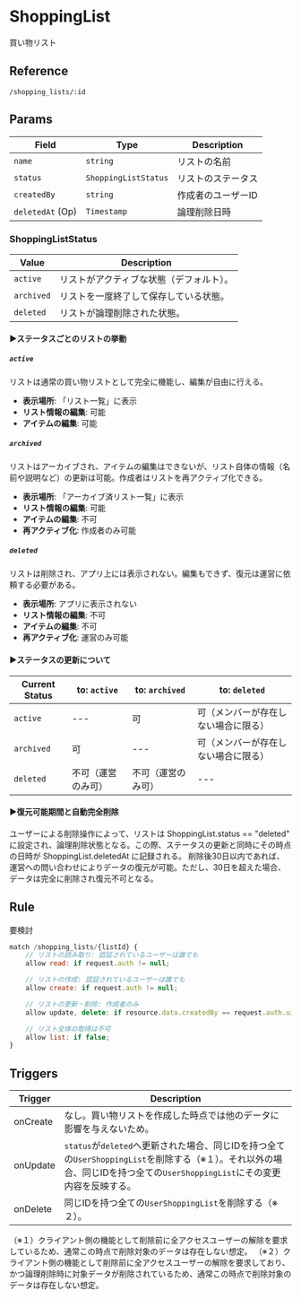# ShoppingList

買い物リスト

## Reference

```
/shopping_lists/:id
```

## Params

| Field            | Type                 | Description        |
| ---------------- | -------------------- | ------------------ |
| `name`           | `string`             | リストの名前       |
| `status`         | `ShoppingListStatus` | リストのステータス |
| `createdBy`      | `string`             | 作成者のユーザーID |
| `deletedAt` (Op) | `Timestamp`          | 論理削除日時       |

### ShoppingListStatus

| Value      | Description                              |
| ---------- | ---------------------------------------- |
| `active`   | リストがアクティブな状態（デフォルト）。 |
| `archived` | リストを一度終了して保存している状態。   |
| `deleted`  | リストが論理削除された状態。             |

#### ▶ステータスごとのリストの挙動

##### `active`
リストは通常の買い物リストとして完全に機能し、編集が自由に行える。
- **表示場所**: 「リスト一覧」に表示
- **リスト情報の編集**: 可能
- **アイテムの編集**: 可能

##### `archived`
リストはアーカイブされ、アイテムの編集はできないが、リスト自体の情報（名前や説明など）の更新は可能。作成者はリストを再アクティブ化できる。
- **表示場所**: 「アーカイブ済リスト一覧」に表示
- **リスト情報の編集**: 可能
- **アイテムの編集**: 不可
- **再アクティブ化**: 作成者のみ可能

##### `deleted`
リストは削除され、アプリ上には表示されない。編集もできず、復元は運営に依頼する必要がある。
- **表示場所**: アプリに表示されない
- **リスト情報の編集**: 不可
- **アイテムの編集**: 不可
- **再アクティブ化**: 運営のみ可能

#### ▶ステータスの更新について

| Current Status | to: `active`       | to: `archived`     | to: `deleted`                        |
| -------------- | ------------------ | ------------------ | ------------------------------------ |
| `active`       | ---                | 可                 | 可（メンバーが存在しない場合に限る） |
| `archived`     | 可                 | ---                | 可（メンバーが存在しない場合に限る） |
| `deleted`      | 不可（運営のみ可） | 不可（運営のみ可） | ---                                  |

#### ▶復元可能期間と自動完全削除

ユーザーによる削除操作によって、リストは ShoppingList.status == "deleted" に設定され、論理削除状態となる。この際、ステータスの更新と同時にその時点の日時が ShoppingList.deletedAt に記録される。
削除後30日以内であれば、運営への問い合わせによりデータの復元が可能。ただし、30日を超えた場合、データは完全に削除され復元不可となる。

## Rule

要検討
```javascript
match /shopping_lists/{listId} {
    // リストの読み取り: 認証されているユーザーは誰でも
    allow read: if request.auth != null;

    // リストの作成: 認証されているユーザーは誰でも
    allow create: if request.auth != null;

    // リストの更新・削除: 作成者のみ
    allow update, delete: if resource.data.createdBy == request.auth.uid;

    // リスト全体の取得は不可
    allow list: if false;
}
```

## Triggers

| Trigger  | Description                                                                                                                                                                |
| -------- | -------------------------------------------------------------------------------------------------------------------------------------------------------------------------- |
| onCreate | なし。買い物リストを作成した時点では他のデータに影響を与えないため。                                                                                                                                                                        |
| onUpdate | `status`が`deleted`へ更新された場合、同じIDを持つ全ての`UserShoppingList`を削除する（※１）。それ以外の場合、同じIDを持つ全ての`UserShoppingList`にその変更内容を反映する。 |
| onDelete | 同じIDを持つ全ての`UserShoppingList`を削除する（※２）。                                                                                                                    |

（※１）クライアント側の機能として削除前に全アクセスユーザーの解除を要求しているため、通常この時点で削除対象のデータは存在しない想定。
（※２）クライアント側の機能として削除前に全アクセスユーザーの解除を要求しており、かつ論理削除時に対象データが削除されているため、通常この時点で削除対象のデータは存在しない想定。




